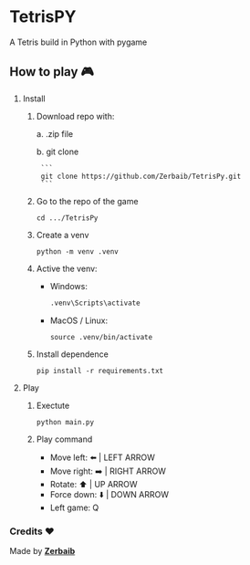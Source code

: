 # TetrisPY
A Tetris build in Python with pygame

## How to play 🎮
1. Install
    
    1. Download repo with:
        
        a. .zip file
        
        b. git clone
            
            ```
            git clone https://github.com/Zerbaib/TetrisPy.git
            ```
    
    2. Go to the repo of the game
        
        ```shell
        cd .../TetrisPy
        ```
    
    3. Create a venv
    
        ```shell
        python -m venv .venv
        ```

    4. Active the venv:
        
        - Windows:
            
            ```bash
            .venv\Scripts\activate
            ```
        
        - MacOS / Linux:
            
            ```shell
            source .venv/bin/activate
            ```
    
    5. Install dependence
        
        ```shell
        pip install -r requirements.txt
        ```

2. Play
    
    1. Exectute
        
        ```shell
        python main.py
        ```
    
    2. Play command
        - Move left: ⬅️ | LEFT ARROW
        - Move right: ➡️ | RIGHT ARROW
        - Rotate: ⬆️ | UP ARROW
        - Force down: ⬇️ | DOWN ARROW
        - Left game: Q

### Credits ❤️
Made by [**Zerbaib**](https://github.com/Zerbaib)